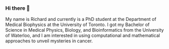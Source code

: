 ### Hi there 👋

<!--
**YinniKun/YinniKun** is a ✨ _special_ ✨ repository because its `README.md` (this file) appears on your GitHub profile.

Here are some ideas to get you started:

- 🔭 I’m currently working on ...
- 🌱 I’m currently learning ...
- 👯 I’m looking to collaborate on ...
- 🤔 I’m looking for help with ...
- 💬 Ask me about ...
- 📫 How to reach me: ...
- 😄 Pronouns: ...
- ⚡ Fun fact: ...
-->

My name is Richard and currently is a PhD student at the Department of Medical Biophysics at the University of Toronto. I got my Bachelor of Science in Medical Physics, Biology, and Bioinformatics from the University of Waterloo, and I am interested in using computational and mathematical approaches to unveil mysteries in cancer.  

